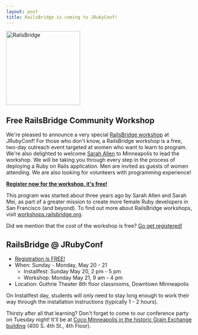 ```yaml
---
layout: post
title: RailsBridge is coming to JRubyConf!
---
```

<img src="/news/images/railsbridge.png" width="200" alt="RailsBridge"/>

## Free RailsBridge Community Workshop

We're pleased to announce a very special [RailsBridge workshop][rbwk] at
JRubyConf! For those who don't know, a RailsBridge workshop is a free, two-day
outreach event targeted at women who want to learn to program. We're also
delighted to welcome [Sarah Allen][] to Minneapolis to lead the workshop. We
will be taking you through every step in the process of deploying a Ruby on
Rails application. Men are invited as guests of women attending. We are also
looking for volunteers with programming experience!

[**Register now for the workshop, it's free!**][register]

This program was started about three years ago by Sarah Allen and
Sarah Mei, as part of a greater mission to create more female Ruby
developers in San Francisco (and beyond). To find out more about
RailsBridge workshops, visit [workshops.railsbridge.org][rbwk].

Did we mention that the cost of the workshop is free? [Go get registered!][register]

## RailsBridge @ JRubyConf

* [Registration is FREE!][register]
* When: Sunday - Monday, May 20 - 21
  * Installfest: Sunday May 20, 2 pm - 5 pm
  * Workshop: Monday May 21, 9 am - 4 pm
* Location: Guthrie Theater 8th floor classrooms, Downtown Minneapolis

On Installfest day, students will only need to stay long enough to
work their way through the installation instructions (typically 1 - 2
hours).

Thirsty after all that learning? Don't forget to come to our
conference party on Tuesday night! It'll be at [Coco Minneapolis in the
historic Grain Exchange building][coco] (400 S. 4th St., 4th Floor).

[rbwk]: http://workshops.railsbridge.org/
[Sarah Allen]: https://twitter.com/ultrasaurus
[register]: http://www.eventbrite.com/event/3242290779
[contact]: mailto:jrubyconf@engineyard.com?subject=RailsBridge%20workshop
[coco]: http://cocomsp.com/locations/minneapolis/
